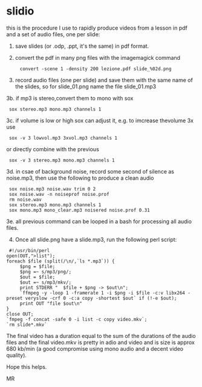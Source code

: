 # slidio

this is the procedure I use to rapidly produce videos from a lesson in pdf and a set of audio files, one per slide:

1. save slides (or .odp, .ppt, it's the same) in pdf format.

2. convert the pdf in many png files with the imagemagick command
```
     convert -scene 1 -density 200 lezione.pdf slide_%02d.png
```
3. record audio files (one per slide) and save them with the same name of the slides, so for slide_01.png name the file slide_01.mp3

3b. if mp3 is stereo,convert them to mono with sox

     sox stereo.mp3 mono.mp3 channels 1

3c. if volume is low or high sox can adjust it, e.g. to imcrease thevolume 3x use 

     sox -v 3 lowvol.mp3 3xvol.mp3 channels 1

  or directly combine with the previous 

     sox -v 3 stereo.mp3 mono.mp3 channels 1 

3d. in csae of background noise, record some second of silence as noise.mp3, then use the following to produce a clean audio

     sox noise.mp3 noise.wav trim 0 2
     sox noise.wav -n noiseprof noise.prof
     rm noise.wav
     sox stereo.mp3 mono.mp3 channels 1
     sox mono.mp3 mono_clear.mp3 noisered noise.prof 0.31

3e. all previous command can be looped in a bash for processing all audio files.

4. Once all slide.png have a slide.mp3, run the following perl script:
```
 #!/usr/bin/perl
open(OUT,">list");
foreach $file (split(/\n/,`ls *.mp3`)) {
     $png = $file;
     $png =~ s/mp3/png/;
     $out = $file;
     $out =~ s/mp3/mkv/;
     print STDERR "  $file + $png -> $out\n";
     `ffmpeg -y -loop 1 -framerate 1 -i $png -i $file -c:v libx264 -preset veryslow -crf 0 -c:a copy -shortest $out` if (!-e $out);
     print OUT "file $out\n"
}
close OUT;
`fmpeg -f concat -safe 0 -i list -c copy video.mkv`;
`rm slide*.mkv`
```
The final video has a duration equal to the sum of the durations of the audio files and the final video.mkv is pretty in adio and video and is size is approx 680 kb/min (a good compromise using mono audio and a decent video quality).

Hope this helps.

MR
